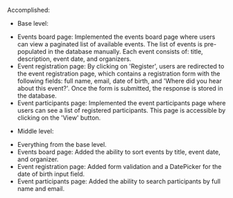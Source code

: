Accomplished:

- Base level:

* Events board page: Implemented the events board page where users can view a
  paginated list of available events. The list of events is pre-populated in the
  database manually. Each event consists of: title, description, event date, and
  organizers.
* Event registration page: By clicking on 'Register', users are redirected to
  the event registration page, which contains a registration form with the
  following fields: full name, email, date of birth, and 'Where did you hear
  about this event?'. Once the form is submitted, the response is stored in the
  database.
* Event participants page: Implemented the event participants page where users
  can see a list of registered participants. This page is accessible by clicking
  on the 'View' button.

- Middle level:

* Everything from the base level.
* Events board page: Added the ability to sort events by title, event date, and
  organizer.
* Event registration page: Added form validation and a DatePicker for the date
  of birth input field.
* Event participants page: Added the ability to search participants by full name
  and email.
